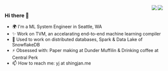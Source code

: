 <a href="https://github.com/anuraghazra/convoychat">
<img align="right" src="https://github-readme-stats.vercel.app/api/top-langs/?username=shingjan&layout=default&theme=vue-dark"/>
</a>
<a href="https://github.com/anuraghazra/github-readme-stats">
<img align="right" src="https://github-readme-stats.vercel.app/api?username=shingjan&custom_title=Github Stats&line_height=40&hide_rank=true&theme=vue-dark"/>
</a>

### Hi there 👋 

- 🌍 I'm a ML System Engineer in Seattle, WA
- ✨ Work on TVM, an accelarating end-to-end machine learning compiler
- 🔭 Used to work on distributed databases, Spark & Data Lake of SnowflakeDB
- ⚡️ Obsessed with: Paper making at Dunder Muffilin & Drinking coffee at Central Perk
- 📫 How to reach me: yj at shingjan.me


